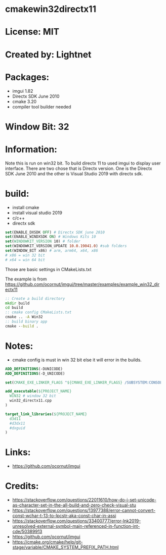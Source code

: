 # cmakewin32directx11

# License: MIT

# Created by: Lightnet

# Packages:
 * imgui 1.82
 * Directx SDK June 2010
 * cmake 3.20
 * compiler tool builder needed

# Window Bit: 32

# Information:
  Note this is run on win32 bit. To build directx 11 to used imgui to display user interface. There are two chose that is Directx version. One is the Directx SDK June 2010 and the other is Visual Studio 2019 with directx sdk.

# build:
 * install cmake
 * install visual studio 2019
  * c/c++
  * directx sdk
```cmake
set(ENABLE_DXSDK OFF) # Directx SDK june 2010
set(ENABLE_WINDXSDK ON) # Windows Kits 10
set(WINDOWKIT_VERSION 10) # folder
set(WINDOWKIT_VERSION_UPDATE 10.0.19041.0) #sub folders
set(WINDOW_BIT x86) # arm, arm64, x64, x86
# x86 = win 32 bit
# x64 = win 64 bit
```
  Those are basic settings in CMakeLists.txt

  The example is from https://github.com/ocornut/imgui/tree/master/examples/example_win32_directx11
```bat
:: Create a build directory
mkdir build 
cd build
:: cmake config CMakeLists.txt
cmake .. -A Win32
:: build binary app
cmake --build . 
```

# Notes:
 * cmake config is must in win 32 bit else it will error in the builds.

```cmake
ADD_DEFINITIONS(-DUNICODE)
ADD_DEFINITIONS(-D_UNICODE)

set(CMAKE_EXE_LINKER_FLAGS "${CMAKE_EXE_LINKER_FLAGS} /SUBSYSTEM:CONSOLE")

add_executable(${PROJECT_NAME} 
  WIN32 # window 32 bit
  win32_directx11.cpp
)

target_link_libraries(${PROJECT_NAME} 
  d3d11
  #d3dx11
  #dxguid
)
```
# Links:
 * https://github.com/ocornut/imgui

# Credits:
 * https://stackoverflow.com/questions/22011610/how-do-i-set-unicode-as-character-set-in-the-all-build-and-zero-check-visual-stu
 * https://stackoverflow.com/questions/13977388/error-cannot-convert-const-wchar-t-13-to-lpcstr-aka-const-char-in-assi
 * https://stackoverflow.com/questions/33400777/error-lnk2019-unresolved-external-symbol-main-referenced-in-function-int-cde/50389913
 * https://github.com/ocornut/imgui
 * https://cmake.org/cmake/help/git-stage/variable/CMAKE_SYSTEM_PREFIX_PATH.html
